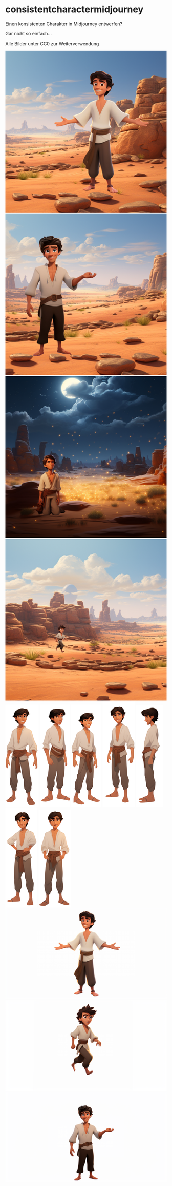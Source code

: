 # consistentcharactermidjourney

Einen konsistenten Charakter in Midjourney entwerfen?

Gar nicht so einfach...

Alle Bilder unter CC0 zur Weiterverwendung

![](https://raw.githubusercontent.com/joerglohrer/consistentcharactermidjourney/main/1.png)
![](https://raw.githubusercontent.com/joerglohrer/consistentcharactermidjourney/main/2.png)
![](https://raw.githubusercontent.com/joerglohrer/consistentcharactermidjourney/main/3.png)
![](https://raw.githubusercontent.com/joerglohrer/consistentcharactermidjourney/main/4.png)
![](https://raw.githubusercontent.com/joerglohrer/consistentcharactermidjourney/main/a1.png)
![](https://raw.githubusercontent.com/joerglohrer/consistentcharactermidjourney/main/a2.png)
![](https://raw.githubusercontent.com/joerglohrer/consistentcharactermidjourney/main/a3.png)
![](https://raw.githubusercontent.com/joerglohrer/consistentcharactermidjourney/main/a4.png)
![](https://raw.githubusercontent.com/joerglohrer/consistentcharactermidjourney/main/a5.png)
![](https://raw.githubusercontent.com/joerglohrer/consistentcharactermidjourney/main/a6.png)
![](https://raw.githubusercontent.com/joerglohrer/consistentcharactermidjourney/main/a7.png)
![](https://raw.githubusercontent.com/joerglohrer/consistentcharactermidjourney/main/gross1.png)
![](https://raw.githubusercontent.com/joerglohrer/consistentcharactermidjourney/main/gross2.png)
![](https://raw.githubusercontent.com/joerglohrer/consistentcharactermidjourney/main/gross3.png)

